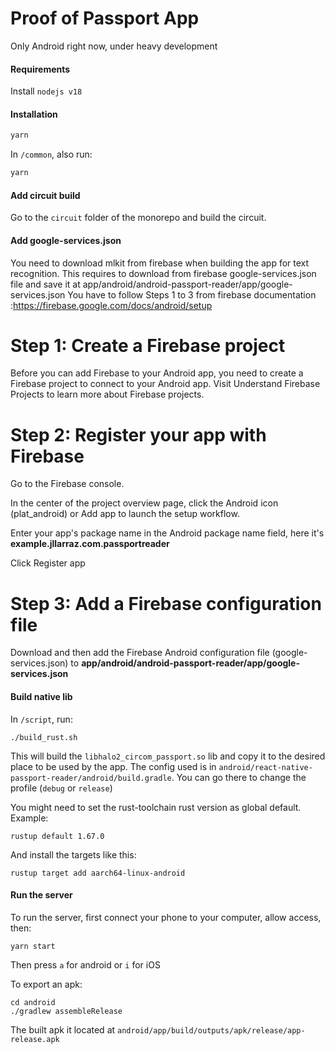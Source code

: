# Proof of Passport App

Only Android right now, under heavy development

#### Requirements

Install `nodejs v18`

#### Installation

```bash
yarn
```

In `/common`, also run:
```bash
yarn
```

#### Add circuit build

Go to the `circuit` folder of the monorepo and build the circuit.

#### Add google-services.json

You need to download mlkit from firebase when building the app for text recognition.
This requires to download from firebase google-services.json file and save it at app/android/android-passport-reader/app/google-services.json
You have to follow Steps 1 to 3 from firebase documentation :https://firebase.google.com/docs/android/setup

# Step 1: Create a Firebase project

Before you can add Firebase to your Android app, you need to create a Firebase project to connect to your Android app. Visit Understand Firebase Projects to learn more about Firebase projects.

# Step 2: Register your app with Firebase

Go to the Firebase console.

In the center of the project overview page, click the Android icon (plat_android) or Add app to launch the setup workflow.

Enter your app's package name in the Android package name field, here it's **example.jllarraz.com.passportreader**

Click Register app

# Step 3: Add a Firebase configuration file

Download and then add the Firebase Android configuration file (google-services.json) to **app/android/android-passport-reader/app/google-services.json**

#### Build native lib

In `/script`, run:
```
./build_rust.sh
```
This will build the `libhalo2_circom_passport.so` lib and copy it to the desired place to be used by the app.
The config used is in `android/react-native-passport-reader/android/build.gradle`.
You can go there to change the profile (`debug` or `release`)

You might need to set the rust-toolchain rust version as global default. Example:
```
rustup default 1.67.0
```
And install the targets like this:
```
rustup target add aarch64-linux-android
```

#### Run the server

To run the server, first connect your phone to your computer, allow access, then:
```
yarn start
```
Then press `a` for android or `i` for iOS

To export an apk:
```
cd android
./gradlew assembleRelease
```
The built apk it located at `android/app/build/outputs/apk/release/app-release.apk`

